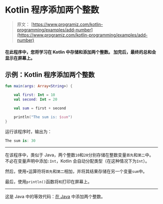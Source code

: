 # Kotlin 程序添加两个整数

> 原文： [https://www.programiz.com/kotlin-programming/examples/add-number](https://www.programiz.com/kotlin-programming/examples/add-number)

#### 在此程序中，您将学习在 Kotlin 中存储和添加两个整数。 加完后，最终的总和会显示在屏幕上。

## 示例：Kotlin 程序添加两个整数

```kt
fun main(args: Array<String>) {

    val first: Int = 10
    val second: Int = 20

    val sum = first + second

    println("The sum is: $sum")
}
```

运行该程序时，输出为：

```kt
The sum is: 30
```

* * *

在该程序中，类似于 Java，两个整数`10`和`20`分别存储在整数变量`首先`和`第二`中。 不必在变量声明中添加`:Int`，Kotlin 会自动分配类型（在这种情况下为`Int`）。

然后，使用`+`运算符将`首先`和`第二`相加，并将其结果存储在另一个变量`sum`中。

最后，使用`println()`函数将`和`打印在屏幕上。

* * *

这是 Java 中的等效代码：[在 Java](/java-programming/examples/add-numbers "Add two integers in Java") 中添加两个整数。